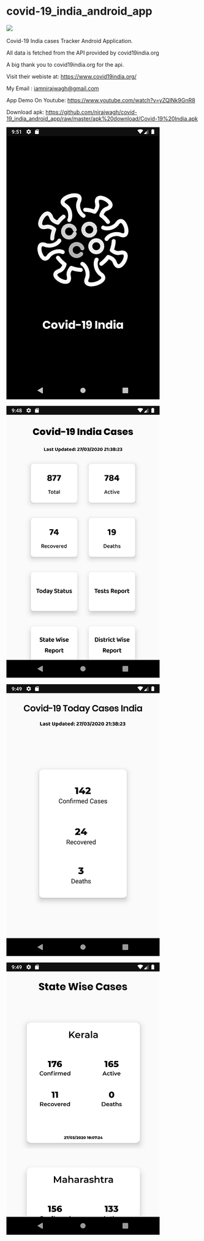 # covid-19_india_android_app

[<img src="http://www.google.com.au/images/nav_logo7.png">](http://google.com.au/)

Covid-19 India cases Tracker Android Application.

All data is fetched from the API provided by covid19india.org

A big thank you to covid19india.org for the api.

Visit their webiste at: https://www.covid19india.org/

My Email : iamnirajwagh@gmail.com

App Demo On Youtube: https://www.youtube.com/watch?v=yZQINk9GnR8

Download apk: https://github.com/nirajwagh/covid-19_india_android_app/raw/master/apk%20download/Covid-19%20India.apk

![Splash Screen](https://github.com/nirajwagh/covid-19_india_android_app/blob/master/Screenshots/one.png)

![Home Screen](https://github.com/nirajwagh/covid-19_india_android_app/blob/master/Screenshots/two.png)

![Cases Today](https://github.com/nirajwagh/covid-19_india_android_app/blob/master/Screenshots/four.png)

![Cases Today](https://github.com/nirajwagh/covid-19_india_android_app/blob/master/Screenshots/five.png)

